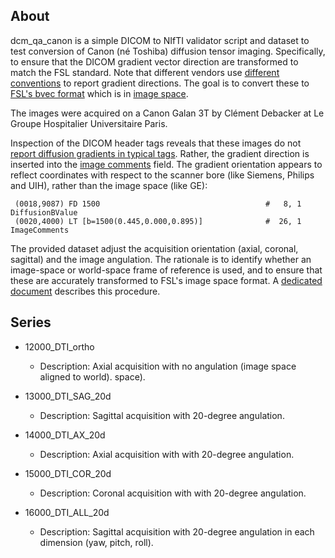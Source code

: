 
## About

dcm_qa_canon is a simple DICOM to NIfTI validator script and dataset to test conversion of Canon (né Toshiba) diffusion tensor imaging. Specifically, to ensure that the DICOM gradient vector direction are transformed to match the FSL standard. Note that different vendors use [different conventions](https://www.na-mic.org/wiki/NAMIC_Wiki:DTI:DICOM_for_DWI_and_DTI) to report gradient directions. The goal is to convert these to [FSL's bvec format](https://fsl.fmrib.ox.ac.uk/fsl/fslwiki/FDT/FAQ#What_conventions_do_the_bvecs_use.3F) which is in [image space](http://justinblaber.org/brief-introduction-to-dwmri/).


The images were acquired on a Canon Galan 3T by Clément Debacker at Le Groupe Hospitalier Universitaire Paris. 

Inspection of the DICOM header tags reveals that these images do not [report diffusion gradients in typical tags](https://www.na-mic.org/wiki/NAMIC_Wiki:DTI:DICOM_for_DWI_and_DTI). Rather, the gradient direction is inserted into the [image comments](http://dicomlookup.com/lookup.asp?sw=Tnumber&q=(0020,4000)) field. The gradient orientation appears to reflect coordinates with respect to the scanner bore (like Siemens, Philips and UIH), rather than the image space (like GE):

```
 (0018,9087) FD 1500                                     #   8, 1 DiffusionBValue
 (0020,4000) LT [b=1500(0.445,0.000,0.895)]              #  26, 1 ImageComments
```

The provided dataset adjust the acquisition orientation (axial, coronal, sagittal) and the image angulation. The rationale is to identify whether an image-space or world-space frame of reference is used, and to ensure that these are accurately transformed to FSL's image space format. A [dedicated document](https://www.nitrc.org/plugins/mwiki/index.php/dcm2nii:MainPage#Diffusion_Tensor_Imaging) describes this procedure.


## Series

* 12000_DTI_ortho
  * Description: Axial acquisition with no angulation (image space aligned to world). space).

* 13000_DTI_SAG_20d
  *  Description: Sagittal acquisition with 20-degree angulation.

* 14000_DTI_AX_20d
  * Description: Axial acquisition with with 20-degree angulation.

* 15000_DTI_COR_20d
  * Description: Coronal acquisition with with 20-degree angulation.

* 16000_DTI_ALL_20d
  *  Description: Sagittal acquisition with 20-degree angulation in each dimension (yaw, pitch, roll).
 
